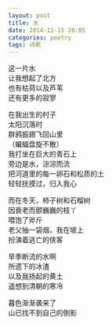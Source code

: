 ```yaml
---
layout: post
title: 水
date: 2014-11-15 20:05
categories: poetry
tags: 诗歌
---
```


这一片水  
让我想起了北方  
也有枯荷以及芦苇  
还有更多的寂寥  

在我出生的村子  
太阳沉落时  
群鸦振翅飞回山里  
（蝙蝠盘旋不散）  
我打坐在巨大的青石上  
旁边是水，淙淙而流  
把河道里的每一卵石和松质的土  
轻轻抚摸过，归入我心  

而在冬天，柿子树和石榴树  
因衰老而颤巍巍的枝丫  
喂饱了斧斤  
老父抽一袋烟，我在坡上  
扮演着逃亡的侠客  

旱季断流的水啊  
所遗下的冰渣  
以及我扬起的黄土  
遥想到清朝的寒冷  

暮色渐渐袭来了  
山已找不到自己的倒影   
